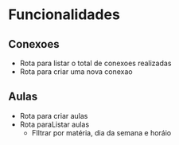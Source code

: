 # Funcionalidades

## Conexoes

- Rota para listar o total de conexoes realizadas
- Rota para criar uma nova conexao

## Aulas
- Rota para criar aulas 
- Rota paraListar aulas
    - FIltrar por matéria, dia da semana e horáio



